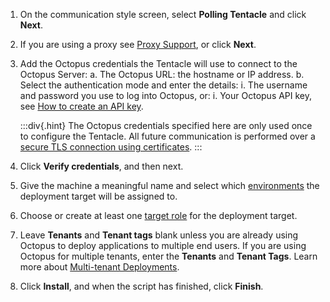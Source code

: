 1. On the communication style screen, select **Polling Tentacle** and click **Next**.
1. If you are using a proxy see [Proxy Support](/docs/infrastructure/deployment-targets/proxy-support), or click **Next**.
1. Add the Octopus credentials the Tentacle will use to connect to the Octopus Server:
    a. The Octopus URL: the hostname or IP address.
    b. Select the authentication mode and enter the details:
        i. The username and password you use to log into Octopus, or:
        i. Your Octopus API key, see [How to create an API key](/docs/octopus-rest-api/how-to-create-an-api-key).
    
    :::div{.hint}
    The Octopus credentials specified here are only used once to configure the Tentacle. All future communication is performed over a [secure TLS connection using certificates](/docs/security/octopus-tentacle-communication/#Octopus-Tentaclecommunication-Scenario:PollingTentacles). 
    :::
1. Click **Verify credentials**, and then next.
1. Give the machine a meaningful name and select which [environments](/docs/infrastructure/environments) the deployment target will be assigned to.
1. Choose or create at least one [target role](/docs/infrastructure/deployment-targets/#target-roles) for the deployment target.
1. Leave **Tenants** and **Tenant tags** blank unless you are already using Octopus to deploy applications to multiple end users. If you are using Octopus for multiple tenants, enter the **Tenants** and **Tenant Tags**. Learn more about [Multi-tenant Deployments](/docs/tenants).
1. Click **Install**, and when the script has finished, click **Finish**.
